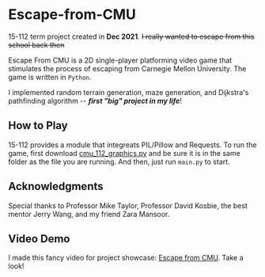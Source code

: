 # Escape-from-CMU
15-112 term project created in **Dec 2021**.
~~I really wanted to escape from this school back then~~

Escape From CMU is a 2D single-player platforming video game that stimulates the process of escaping from Carnegie Mellon University. The game is written in `Python`.

I implemented random terrain generation, maze generation, and Dijkstra's pathfinding algorithm -- ***first "big" project in my life***!

## How to Play
15-112 provides a module that integreats PIL/Pillow and Requests. To run the game, first download [cmu_112_graphics.py](https://kosbie.net/cmu/fall-21/15-112/notes/cmu_112_graphics.py) and be sure it is in the same folder as the file you are running. And then, just run `main.py` to start.

## Acknowledgments
Special thanks to Professor Mike Taylor, Professor David Kosbie, the best mentor Jerry Wang, and my friend Zara Mansoor.

## Video Demo
I made this fancy video for project showcase: [Escape from CMU](https://www.youtube.com/watch?v=5MDm7-sJ0sQ&t=3s). Take a look!

